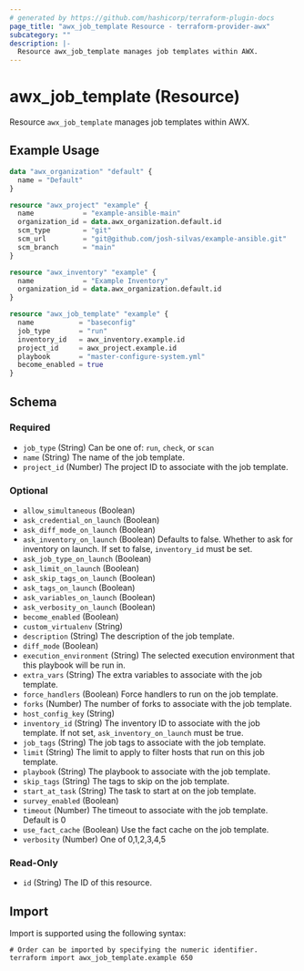 ```yaml
---
# generated by https://github.com/hashicorp/terraform-plugin-docs
page_title: "awx_job_template Resource - terraform-provider-awx"
subcategory: ""
description: |-
  Resource awx_job_template manages job templates within AWX.
---
```


# awx_job_template (Resource)

Resource `awx_job_template` manages job templates within AWX.

## Example Usage

```terraform
data "awx_organization" "default" {
  name = "Default"
}

resource "awx_project" "example" {
  name            = "example-ansible-main"
  organization_id = data.awx_organization.default.id
  scm_type        = "git"
  scm_url         = "git@github.com/josh-silvas/example-ansible.git"
  scm_branch      = "main"
}

resource "awx_inventory" "example" {
  name            = "Example Inventory"
  organization_id = data.awx_organization.default.id
}

resource "awx_job_template" "example" {
  name           = "baseconfig"
  job_type       = "run"
  inventory_id   = awx_inventory.example.id
  project_id     = awx_project.example.id
  playbook       = "master-configure-system.yml"
  become_enabled = true
}
```

<!-- schema generated by tfplugindocs -->
## Schema

### Required

- `job_type` (String) Can be one of: `run`, `check`, or `scan`
- `name` (String) The name of the job template.
- `project_id` (Number) The project ID to associate with the job template.

### Optional

- `allow_simultaneous` (Boolean)
- `ask_credential_on_launch` (Boolean)
- `ask_diff_mode_on_launch` (Boolean)
- `ask_inventory_on_launch` (Boolean) Defaults to false. Whether to ask for inventory on launch. If set to false, `inventory_id` must be set.
- `ask_job_type_on_launch` (Boolean)
- `ask_limit_on_launch` (Boolean)
- `ask_skip_tags_on_launch` (Boolean)
- `ask_tags_on_launch` (Boolean)
- `ask_variables_on_launch` (Boolean)
- `ask_verbosity_on_launch` (Boolean)
- `become_enabled` (Boolean)
- `custom_virtualenv` (String)
- `description` (String) The description of the job template.
- `diff_mode` (Boolean)
- `execution_environment` (String) The selected execution environment that this playbook will be run in.
- `extra_vars` (String) The extra variables to associate with the job template.
- `force_handlers` (Boolean) Force handlers to run on the job template.
- `forks` (Number) The number of forks to associate with the job template.
- `host_config_key` (String)
- `inventory_id` (String) The inventory ID to associate with the job template. If not set, `ask_inventory_on_launch` must be true.
- `job_tags` (String) The job tags to associate with the job template.
- `limit` (String) The limit to apply to filter hosts that run on this job template.
- `playbook` (String) The playbook to associate with the job template.
- `skip_tags` (String) The tags to skip on the job template.
- `start_at_task` (String) The task to start at on the job template.
- `survey_enabled` (Boolean)
- `timeout` (Number) The timeout to associate with the job template. Default is 0
- `use_fact_cache` (Boolean) Use the fact cache on the job template.
- `verbosity` (Number) One of 0,1,2,3,4,5

### Read-Only

- `id` (String) The ID of this resource.

## Import

Import is supported using the following syntax:

```shell
# Order can be imported by specifying the numeric identifier.
terraform import awx_job_template.example 650
```
